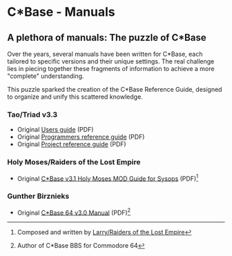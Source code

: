 # C\*Base - Manuals

## A plethora of manuals: The puzzle of C\*Base

Over the years, several manuals have been written for C\*Base, each tailored to specific versions and their unique settings. The real challenge lies in piecing together these fragments of information to achieve a more "complete" understanding.

This puzzle sparked the creation of the C\*Base Reference Guide, designed to organize and unify this scattered knowledge.

### Tao/Triad v3.3
- Original [Users guide](manuals/CBase_v3.3_User_Guide.pdf) (PDF)
- Original [Programmers reference guide](manuals/CBase_v3.3_Programmers_Reference_Guide.pdf) (PDF)
- Original [Project reference guide](manuals/CBase_v3.3_Project_Reference_Guide.pdf) (PDF)

### Holy Moses/Raiders of the Lost Empire
- Original [C*Base v3.1 Holy Moses MOD Guide for Sysops](manuals/CBase_v3.1_Holy_Moses_Mod_Guide_For_Sysops.pdf) (PDF)[^1]


### Gunther Birznieks
- Original [C\*Base 64 v3.0 Manual](manuals/CBase_v3.0_Manual.pdf) (PDF)[^2]

[^1]: Composed and written by [Larry/Raiders of the Lost Empire](https://csdb.dk/scener/?id=7207)
[^2]: Author of C\*Base BBS for Commodore 64